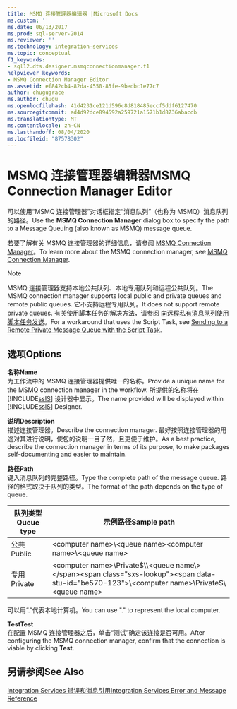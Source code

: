 ```yaml
---
title: MSMQ 连接管理器编辑器 |Microsoft Docs
ms.custom: ''
ms.date: 06/13/2017
ms.prod: sql-server-2014
ms.reviewer: ''
ms.technology: integration-services
ms.topic: conceptual
f1_keywords:
- sql12.dts.designer.msmqconnectionmanager.f1
helpviewer_keywords:
- MSMQ Connection Manager Editor
ms.assetid: ef842cb4-82da-4550-85fe-9bedbc1e77c7
author: chugugrace
ms.author: chugu
ms.openlocfilehash: 41d4231ce121d596c8d818485eccf5ddf6127470
ms.sourcegitcommit: ad4d92dce894592a259721a1571b1d8736abacdb
ms.translationtype: MT
ms.contentlocale: zh-CN
ms.lasthandoff: 08/04/2020
ms.locfileid: "87578302"
---
```

# <a name="msmq-connection-manager-editor"></a><span data-ttu-id="be570-102">MSMQ 连接管理器编辑器</span><span class="sxs-lookup"><span data-stu-id="be570-102">MSMQ Connection Manager Editor</span></span>
  <span data-ttu-id="be570-103">可以使用“MSMQ 连接管理器”对话框指定“消息队列”（也称为 MSMQ）消息队列的路径。</span><span class="sxs-lookup"><span data-stu-id="be570-103">Use the **MSMQ Connection Manager** dialog box to specify the path to a Message Queuing (also known as MSMQ) message queue.</span></span>  
  
 <span data-ttu-id="be570-104">若要了解有关 MSMQ 连接管理器的详细信息，请参阅 [MSMQ Connection Manager](connection-manager/msmq-connection-manager.md)。</span><span class="sxs-lookup"><span data-stu-id="be570-104">To learn more about the MSMQ connection manager, see [MSMQ Connection Manager](connection-manager/msmq-connection-manager.md).</span></span>  
  
> [!NOTE]  
>  <span data-ttu-id="be570-105">MSMQ 连接管理器支持本地公共队列、本地专用队列和远程公共队列。</span><span class="sxs-lookup"><span data-stu-id="be570-105">The MSMQ connection manager supports local public and private queues and remote public queues.</span></span> <span data-ttu-id="be570-106">它不支持远程专用队列。</span><span class="sxs-lookup"><span data-stu-id="be570-106">It does not support remote private queues.</span></span> <span data-ttu-id="be570-107">有关使用脚本任务的解决方法，请参阅 [向远程私有消息队列使用脚本任务发送](control-flow/script-task.md)。</span><span class="sxs-lookup"><span data-stu-id="be570-107">For a workaround that uses the Script Task, see [Sending to a Remote Private Message Queue with the Script Task](control-flow/script-task.md).</span></span>  
  
## <a name="options"></a><span data-ttu-id="be570-108">选项</span><span class="sxs-lookup"><span data-stu-id="be570-108">Options</span></span>  
 <span data-ttu-id="be570-109">**名称**</span><span class="sxs-lookup"><span data-stu-id="be570-109">**Name**</span></span>  
 <span data-ttu-id="be570-110">为工作流中的 MSMQ 连接管理器提供唯一的名称。</span><span class="sxs-lookup"><span data-stu-id="be570-110">Provide a unique name for the MSMQ connection manager in the workflow.</span></span> <span data-ttu-id="be570-111">所提供的名称将在 [!INCLUDE[ssIS](../includes/ssis-md.md)] 设计器中显示。</span><span class="sxs-lookup"><span data-stu-id="be570-111">The name provided will be displayed within [!INCLUDE[ssIS](../includes/ssis-md.md)] Designer.</span></span>  
  
 <span data-ttu-id="be570-112">**说明**</span><span class="sxs-lookup"><span data-stu-id="be570-112">**Description**</span></span>  
 <span data-ttu-id="be570-113">描述连接管理器。</span><span class="sxs-lookup"><span data-stu-id="be570-113">Describe the connection manager.</span></span> <span data-ttu-id="be570-114">最好按照连接管理器的用途对其进行说明，使包的说明一目了然，且更便于维护。</span><span class="sxs-lookup"><span data-stu-id="be570-114">As a best practice, describe the connection manager in terms of its purpose, to make packages self-documenting and easier to maintain.</span></span>  
  
 <span data-ttu-id="be570-115">**路径**</span><span class="sxs-lookup"><span data-stu-id="be570-115">**Path**</span></span>  
 <span data-ttu-id="be570-116">键入消息队列的完整路径。</span><span class="sxs-lookup"><span data-stu-id="be570-116">Type the complete path of the message queue.</span></span> <span data-ttu-id="be570-117">路径的格式取决于队列的类型。</span><span class="sxs-lookup"><span data-stu-id="be570-117">The format of the path depends on the type of queue.</span></span>  
  
|<span data-ttu-id="be570-118">队列类型</span><span class="sxs-lookup"><span data-stu-id="be570-118">Queue type</span></span>|<span data-ttu-id="be570-119">示例路径</span><span class="sxs-lookup"><span data-stu-id="be570-119">Sample path</span></span>|  
|----------------|-----------------|  
|<span data-ttu-id="be570-120">公共</span><span class="sxs-lookup"><span data-stu-id="be570-120">Public</span></span>|<span data-ttu-id="be570-121">\<computer name>\\<queue name\></span><span class="sxs-lookup"><span data-stu-id="be570-121">\<computer name>\\<queue name\></span></span>|  
|<span data-ttu-id="be570-122">专用</span><span class="sxs-lookup"><span data-stu-id="be570-122">Private</span></span>|<span data-ttu-id="be570-123">\<computer name>\Private$\\<queue name\></span><span class="sxs-lookup"><span data-stu-id="be570-123">\<computer name>\Private$\\<queue name\></span></span>|  
  
 <span data-ttu-id="be570-124">可以用“.”代表本地计算机。</span><span class="sxs-lookup"><span data-stu-id="be570-124">You can use "." to represent the local computer.</span></span>  
  
 <span data-ttu-id="be570-125">**Test**</span><span class="sxs-lookup"><span data-stu-id="be570-125">**Test**</span></span>  
 <span data-ttu-id="be570-126">在配置 MSMQ 连接管理器之后，单击“测试”确定该连接是否可用。</span><span class="sxs-lookup"><span data-stu-id="be570-126">After configuring the MSMQ connection manager, confirm that the connection is viable by clicking **Test**.</span></span>  
  
## <a name="see-also"></a><span data-ttu-id="be570-127">另请参阅</span><span class="sxs-lookup"><span data-stu-id="be570-127">See Also</span></span>  
 [<span data-ttu-id="be570-128">Integration Services 错误和消息引用</span><span class="sxs-lookup"><span data-stu-id="be570-128">Integration Services Error and Message Reference</span></span>](../../2014/integration-services/integration-services-error-and-message-reference.md)  
  
  
